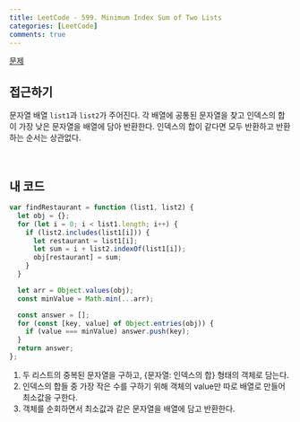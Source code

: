 ```yaml
---
title: LeetCode - 599. Minimum Index Sum of Two Lists
categories: [LeetCode]
comments: true
---
```


[문제](https://leetcode.com/problems/minimum-index-sum-of-two-lists/)

## 접근하기

문자열 배열 `list1`과 `list2`가 주어진다. 각 배열에 공통된 문자열을 찾고 인덱스의 합이 가장 낮은 문자열을 배열에 담아 반환한다. 인덱스의 합이 같다면 모두 반환하고 반환하는 순서는 상관없다.

<br>

## 내 코드

```js
var findRestaurant = function (list1, list2) {
  let obj = {};
  for (let i = 0; i < list1.length; i++) {
    if (list2.includes(list1[i])) {
      let restaurant = list1[i];
      let sum = i + list2.indexOf(list1[i]);
      obj[restaurant] = sum;
    }
  }

  let arr = Object.values(obj);
  const minValue = Math.min(...arr);

  const answer = [];
  for (const [key, value] of Object.entries(obj)) {
    if (value === minValue) answer.push(key);
  }
  return answer;
};
```

1. 두 리스트의 중복된 문자열을 구하고, {문자열: 인덱스의 합} 형태의 객체로 담는다.
2. 인덱스의 합들 중 가장 작은 수를 구하기 위해 객체의 value만 따로 배열로 만들어 최소값을 구한다.
3. 객체를 순회하면서 최소값과 같은 문자열을 배열에 담고 반환한다.
